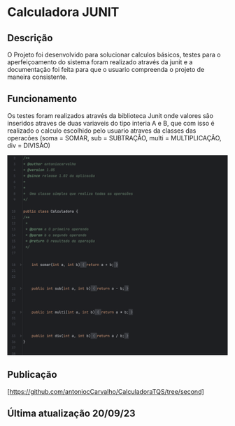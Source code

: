 # Calculadora JUNIT

## Descrição
O Projeto foi desenvolvido para solucionar calculos básicos, testes para o aperfeiçoamento do sistema foram realizado através da junit e a documentação foi feita para que o usuario compreenda o projeto de maneira consistente.

## Funcionamento
Os testes foram realizados através da biblioteca Junit onde valores são inseridos atraves de duas variaveis do tipo interia A e B, que com isso é realizado o calculo escolhido pelo usuario atraves da classes das operacões (soma = SOMAR, sub = SUBTRAÇÃO, multi = MULTIPLICAÇÃO, div = DIVISÃO)


![Funcionamento](https://github.com/antoniocCarvalho/CalculadoraTQS/blob/third/CalculadoraTQS-third/Third.png)

## Publicação
[https://github.com/antoniocCarvalho/CalculadoraTQS/tree/second]
## Última atualização 20/09/23
